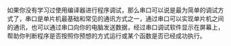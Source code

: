 如果你没有学习过使用编译器进行程序调试，那么串口可以说是最为简单的调试方式了，串口是单片机最基础和常见的通讯方式之一，通过串口可以实现单片机之间的通讯，也可以通过串口向你的电脑发送数据，经过串口调试软件显示在屏幕上，帮助你判断程序是否按照你预想的方式运行或某个函数是否已经成功执行。
